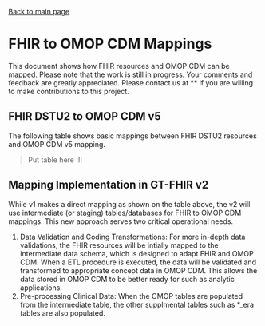 [Back to main page](index.md)
# FHIR to OMOP CDM Mappings
This document shows how FHIR resources and OMOP CDM can be mapped. Please note that the work is still in progress. Your comments and feedback are greatly appreciated. Please contact us at ** if you are willing to make contributions to this project.
## FHIR DSTU2 to OMOP CDM v5
The following table shows basic mappings between FHIR DSTU2 resources and OMOP CDM v5 mapping.
>Put table here !!!

## Mapping Implementation in GT-FHIR v2
While v1 makes a direct mapping as shown on the table above, the v2 will use intermediate (or staging) tables/databases for FHIR to OMOP CDM mappings. This new approach serves two critical operational needs.
  1. Data Validation and Coding Transformations: For more in-depth data validations, the FHIR resources will be intially mapped to the intermediate data schema, which is designed to adapt FHIR and OMOP CDM. When a ETL procedure is executed, the data will be validated and transformed to appropriate concept data in OMOP CDM. This allows the data stored in OMOP CDM to be better ready for such as analytic applications.
  2. Pre-processing Clinical Data: When the OMOP tables are populated from the intermediate table, the other supplmental tables such as *_era tables are also populated. 
